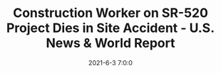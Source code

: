 ---
"title": "Construction Worker on SR-520 Project Dies in Site Accident - U.S. News &amp; World Report"
"date": "2021-6-3 7:0:0"
"feed_name": "GOOGLENEWSCONSTRUCTION"
"feed_website": "https://news.google.com/search?q=construction%2Bincident&hl=en-US&gl=US&ceid=US:en"
"feed_rss": "https://news.google.com/rss/search?q=construction%2Bincident&hl=en-US&gl=US&ceid=US:en"
"link": "https://www.usnews.com/news/best-states/washington/articles/2021-06-03/construction-worker-on-sr-520-project-dies-in-site-accident"
"file": "_posts/2021-1-1-cc607f03166db1e822f5e90ffe265111b63b391c.md"
"accident": "1"
"drilling": "1"
---